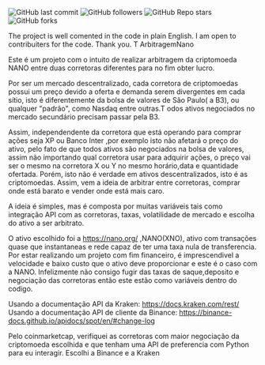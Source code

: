 ![GitHub last commit](https://img.shields.io/github/last-commit/Marcosgcr/ArbitragemNano)
![GitHub followers](https://img.shields.io/github/followers/Marcosgcr?style=social)
![GitHub Repo stars](https://img.shields.io/github/stars/Marcosgcr/ArbitragemNano?style=social)
![GitHub forks](https://img.shields.io/github/forks/Marcosgcr/ArbitragemNano?style=social)

The project is well comented in the code in plain English. I am open to contribuiters for the code. Thank you. T
ArbitragemNano

Este é um projeto com o intuito de realizar arbitragem da criptomoeda NANO entre duas corretoras diferentes para no fim obter lucro.

Por ser um mercado descentralizado, cada corretora de criptomoedas possui um preço devido a oferta e demanda serem divergentes em cada sítio, isto é diferentemente da bolsa de valores de São Paulo( a B3), ou qualquer "padrão", como Nasdaq entre outras.T
odos ativos negociados no mercado secundário precisam passar pela B3. 

Assim, independendente da corretora que está operando para comprar ações seja XP ou Banco Inter ,por exemplo isto não afetará o preço do ativo, pelo fato de que todos ativos são negociados na bolsa de valores, assim não importando qual corretora usar para  adquirir ações, o preço vai ser o mesmo na corretora X ou Y no mesmo horário,data e quantidade ofertada. 
Porém, isto não é verdade em ativos descentralizados, isto é as criptomoedas. 
Assim, vem a ideia de arbitrar entre corretoras, comprar onde está barato e vender onde está mais caro.

A ideia é simples, mas é composta por muitas variáveis tais como integração API com as corretoras, taxas, volatilidade de mercado e escolha do ativo a ser arbitrato.

O ativo escolhido foi a https://nano.org/ ,NANO(XNO), ativo com transações quase que instantaneas e rede capaz de ter uma taxa nula de transferencia.
Por estar realizando um projeto com fim financeiro, é imprescendivel a velocidade e baixo custo que o ativo deve proporcionar e este é o caso com a NANO. 
Infelizmente não consigo fugir das taxas de saque,deposito e negociação das corretoras então este estão como variáveis dentro do codigo.

Usando a documentação API da Kraken: https://docs.kraken.com/rest/
Usando a documentação API de cliente da Binance: https://binance-docs.github.io/apidocs/spot/en/#change-log


Pelo coinmarketcap, verifiquei as corretoras com maior negociação da criptomoeda escolhida e que tenham uma API de preferencia com Python para eu interagir.
Escolhi a Binance e a Kraken


